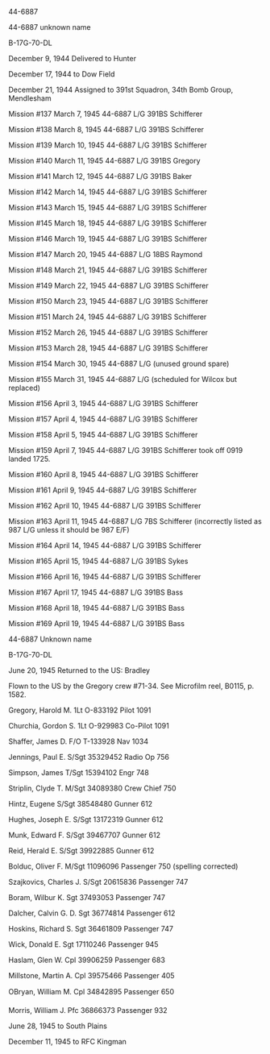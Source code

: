 





44-6887






 




44-6887 unknown name

B-17G-70-DL

December 9, 1944 Delivered to Hunter

December 17, 1944 to Dow Field

December 21, 1944 Assigned to 391st Squadron, 34th
Bomb Group, Mendlesham

Mission #137 March 7, 1945 44-6887 L/G 391BS Schifferer

Mission #138 March 8, 1945 44-6887 L/G 391BS Schifferer

Mission #139 March 10, 1945 44-6887 L/G 391BS Schifferer

Mission #140 March 11, 1945 44-6887 L/G 391BS Gregory

Mission #141 March 12, 1945 44-6887 L/G 391BS Baker

Mission #142 March 14, 1945 44-6887 L/G 391BS Schifferer

Mission #143 March 15, 1945 44-6887 L/G 391BS Schifferer

Mission #145 March 18, 1945 44-6887 L/G 391BS Schifferer

Mission #146 March 19, 1945 44-6887 L/G 391BS Schifferer

Mission #147 March 20, 1945 44-6887 L/G 18BS Raymond

Mission #148 March 21, 1945 44-6887 L/G 391BS Schifferer

Mission #149 March 22, 1945 44-6887 L/G 391BS Schifferer

Mission #150 March 23, 1945 44-6887 L/G 391BS Schifferer

Mission #151 March 24, 1945 44-6887 L/G 391BS Schifferer

Mission #152 March 26, 1945 44-6887 L/G 391BS Schifferer

Mission #153 March 28, 1945 44-6887 L/G 391BS Schifferer

Mission #154 March 30, 1945 44-6887 L/G (unused ground
spare)

Mission #155 March 31, 1945 44-6887 L/G (scheduled for
Wilcox but replaced)

Mission #156 April 3, 1945 44-6887 L/G 391BS Schifferer

Mission #157 April 4, 1945 44-6887 L/G 391BS Schifferer

Mission #158 April 5, 1945 44-6887 L/G 391BS Schifferer

Mission #159 April 7, 1945 44-6887 L/G 391BS Schifferer took
off 0919 landed 1725\.

Mission #160 April 8, 1945 44-6887 L/G 391BS Schifferer

Mission #161 April 9, 1945 44-6887 L/G 391BS Schifferer

Mission #162 April 10, 1945 44-6887 L/G 391BS Schifferer

Mission #163 April 11, 1945 44-6887 L/G 7BS Schifferer
(incorrectly listed as 987 L/G unless it should be 987 E/F)

Mission #164 April 14, 1945 44-6887 L/G 391BS Schifferer

Mission #165 April 15, 1945 44-6887 L/G 391BS Sykes

Mission #166 April 16, 1945 44-6887 L/G 391BS Schifferer

Mission #167 April 17, 1945 44-6887 L/G 391BS Bass

Mission #168 April 18, 1945 44-6887 L/G 391BS Bass

Mission #169 April 19, 1945 44-6887 L/G 391BS Bass

44-6887 Unknown name

B-17G-70-DL

June 20, 1945 Returned to the US: Bradley

Flown to the US by the Gregory crew #71-34. See Microfilm
reel, B0115, p. 1582\.

Gregory, Harold
M.
1Lt O-833192
Pilot
1091

Churchia, Gordon
S.
1Lt
O-929983
Co-Pilot
1091

Shaffer, James
D.
F/O
T-133928
Nav
1034

Jennings, Paul
E.
S/Sgt
35329452
Radio Op
756

Simpson,
James
T/Sgt
15394102
Engr
748

Striplin, Clyde
T.
M/Sgt 34089380
Crew
Chief
750

Hintz,
Eugene
S/Sgt
38548480
Gunner
612

Hughes, Joseph
E.
S/Sgt 13172319
Gunner
612

Munk, Edward
F.
S/Sgt 39467707
Gunner
612

Reid, Herald
E.
S/Sgt
39922885
Gunner
612

Bolduc, Oliver
F.
M/Sgt 11096096
Passenger
750 (spelling corrected)

Szajkovics, Charles
J.
S/Sgt
20615836
Passenger
747

Boram, Wilbur
K.
 Sgt
37493053
Passenger
747

Dalcher, Calvin G.
D.
Sgt 36774814
Passenger
612

Hoskins, Richard
S.
Sgt 36461809
Passenger
747

Wick, Donald
E.
Sgt
17110246
Passenger
945

Haslam, Glen
W.
Cpl
39906259
Passenger
683

Millstone, Martin
A.
Cpl 39575466
Passenger
405

OBryan, William
M.
Cpl 34842895
Passenger
650

Morris, William
J.
 Pfc
36866373
Passenger
932

June 28, 1945 to South Plains

December 11, 1945 to RFC Kingman




